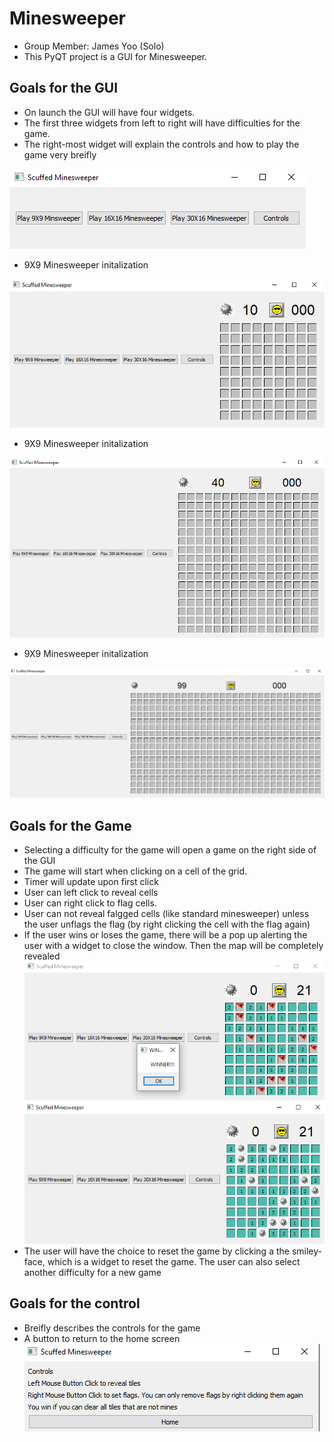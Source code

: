 # Minesweeper
* Group Member: James Yoo (Solo)
* This PyQT project is a GUI for Minesweeper.

## Goals for the GUI
* On launch the GUI will have four widgets.
* The first three widgets from left to right will have difficulties for the game. 
* The right-most widget will explain the controls and how to play the game very breifly

![](https://github.com/jamyooes/Minesweeper/blob/docs/readmeImages/home.PNG)

* 9X9 Minesweeper initalization

![](https://github.com/jamyooes/Minesweeper/blob/docs/readmeImages/easy.PNG)

* 9X9 Minesweeper initalization

![](https://github.com/jamyooes/Minesweeper/blob/docs/readmeImages/medium.PNG)

* 9X9 Minesweeper initalization

![](https://github.com/jamyooes/Minesweeper/blob/docs/readmeImages/hard.PNG)


## Goals for the Game
* Selecting a difficulty for the game will open a game on the right side of the GUI
* The game will start when clicking on a cell of the grid.
* Timer will update upon first click 
* User can left click to reveal cells
* User can right click to flag cells. 
* User can not reveal falgged cells (like standard minesweeper) unless the user unflags the flag (by right clicking the cell  with the flag again)
* If the user wins or loses the game, there will be a pop up alerting the user with a widget to close the window. Then the map 
will be completely revealed
![](https://github.com/jamyooes/Minesweeper/blob/docs/readmeImages/winScreen.PNG)
![](https://github.com/jamyooes/Minesweeper/blob/docs/readmeImages/reveal.PNG)
* The user will have the choice to reset the game by clicking a the smiley-face, which is a widget to reset the game. The user can also 
select another difficulty for a new game

## Goals for the control
* Breifly describes the controls for the game 
* A button to return to the home screen
![](https://github.com/jamyooes/Minesweeper/blob/docs/readmeImages/controls.PNG)
